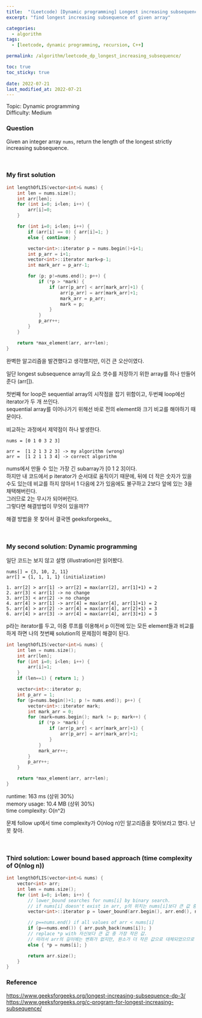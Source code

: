 ```yaml
---
title:  "(Leetcode) [Dynamic programming] Longest increasing subsequence"
excerpt: "find longest increasing subsequence of given array"

categories:
  - algorithm
tags:
  - [leetcode, dynamic programming, recursion, C++]

permalink: /algorithm/leetcode_dp_longest_increasing_subsequence/

toc: true
toc_sticky: true
 
date: 2022-07-21
last_modified_at: 2022-07-21
---
```


Topic: Dynamic programming  
Difficulty: Medium

### Question
Given an integer array `nums`, return the length of the longest strictly increasing subsequence.

<br>

### My first solution

```cpp
int lengthOfLIS(vector<int>& nums) {
    int len = nums.size();
    int arr[len];
    for (int i=0; i<len; i++) {
        arr[i]=0;
    }

    for (int i=0; i<len; i++) {
        if (arr[i] == 0) { arr[i]=1; }
        else { continue; }

        vector<int>::iterator p = nums.begin()+i+1;
        int p_arr = i+1;
        vector<int>::iterator mark=p-1;
        int mark_arr = p_arr-1;

        for (p; p!=nums.end(); p++) {
            if (*p > *mark) {
                if (arr[p_arr] < arr[mark_arr]+1) {
                    arr[p_arr] = arr[mark_arr]+1;
                    mark_arr = p_arr;
                    mark = p;
                }
            }
            p_arr++;
        }
    }

    return *max_element(arr, arr+len);
}
```

완벽한 알고리즘을 발견했다고 생각했지만, 이건 큰 오산이였다.

일단 longest subsequence array의 요소 갯수를 저장하기 위한 array를 하나 만들어준다 (arr[]).

첫번째 for loop은 sequential array의 시작점을 잡기 위함이고,
두번째 loop에선 iterator가 두 개 쓰인다.  
sequential array를 이어나가기 위해선 바로 전의 element와 크기 비교를 해야하기 때문이다.

비교하는 과정에서 제약점이 하나 발생한다.

```
nums = [0 1 0 3 2 3]

arr =  [1 2 1 3 2 3] -> my algorithm (wrong)
arr =  [1 2 1 1 3 4] -> correct algorithm
```

nums에서 만들 수 있는 가장 긴 subarray가 [0 1 2 3]이다.  
하지만 내 코드에서 p iterator가 순서대로 움직이기 때문에, 뒤에 더 작은 숫자가 있을수도 있는데 비교를 하지 않아서
1 다음에 2가 있음에도 불구하고 2보다 앞에 있는 3을 채택해버린다.  
그러므로 2는 무시가 되어버린다.  
그렇다면 해결방법이 무엇이 있을까??

해결 방법을 못 찾아서 결국엔 geeksforgeeks,,

<br>

### My second solution: Dynamic programming
일단 코드는 보지 않고 설명 (illustration)만 읽어봤다.

```
nums[] = {3, 10, 2, 11}
arr[] = {1, 1, 1, 1} (initialization)

1. arr[2] > arr[1] -> arr[2] = max(arr[2], arr[1]+1) = 2
2. arr[3] < arr[1] -> no change
3. arr[3] < arr[2] -> no change
4. arr[4] > arr[1] -> arr[4] = max(arr[4], arr[1]+1) = 2
5. arr[4] > arr[2] -> arr[4] = max(arr[4], arr[2]+1) = 3
6. arr[4] > arr[3] -> arr[4] = max(arr[4], arr[3]+1) = 3
```

p라는 iterator를 두고, 이중 루프를 이용해서 p 이전에 있는 모든 element들과 비교를 하게 하면 나의 첫번째 solution의 문제점이 해결이 된다.

```cpp
int lengthOfLIS(vector<int>& nums) {
    int len = nums.size();
    int arr[len];
    for (int i=0; i<len; i++) {
        arr[i]=1;
    }
    if (len==1) { return 1; }

    vector<int>::iterator p;
    int p_arr = 1;
    for (p=nums.begin()+1; p != nums.end(); p++) {
        vector<int>::iterator mark;
        int mark_arr = 0;
        for (mark=nums.begin(); mark != p; mark++) {
            if (*p > *mark) {
                if (arr[p_arr] < arr[mark_arr]+1) {
                    arr[p_arr] = arr[mark_arr]+1;
                }
            }
            mark_arr++;
        }
        p_arr++;
    }

    return *max_element(arr, arr+len);
}
```

runtime: 163 ms (상위 30%)  
memory usage: 10.4 MB (상위 30%)  
time complexity: O(n^2)  

문제 follow up에서 time complexity가 O(nlog n)인 알고리즘을 찾아보라고 했다. 난 못 찾아.

<br>

### Third solution: Lower bound based approach (time complexity of O(nlog n))

```cpp
int lengthOfLIS(vector<int>& nums) {
    vector<int> arr;
    int len = nums.size();
    for (int i=0; i<len; i++) {
        // lower_bound searches for nums[i] by binary search.
        // if nums[i] doesn't exist in arr, p의 위치는 nums[i]보다 큰 값 중에 가장 작은 값을 가르킴.
        vector<int>::iterator p = lower_bound(arr.begin(), arr.end(), nums[i]);

        // p==nums.end() if all values of arr < nums[i]
        if (p==nums.end()) { arr.push_back(nums[i]); }
        // replace *p with 자신보다 큰 값 중 가장 작은 값.
        // 따라서 arr의 길이에는 변화가 없지만, 원소가 더 작은 값으로 대체되었으므로 더 큰 값을 원소로 가즈는 부분 배열보다는 항상 이득이다.
        else { *p = nums[i]; }

        return arr.size();
    }
}
```



### Reference
<https://www.geeksforgeeks.org/longest-increasing-subsequence-dp-3/>
<https://www.geeksforgeeks.org/c-program-for-longest-increasing-subsequence/>

